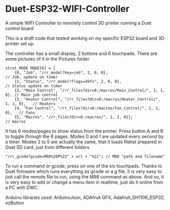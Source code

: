 # Duet-ESP32-WIFI-Controller
A simple WIFI Controller to remotely control 3D printer running a Duet control board

This is a draft code that tested working on my specific ESP32 board and 3D printer set up. 

The controller has a small display, 2 buttons and 6 touchpads.
There are some pictures of it in the Pictures folder.

```
strut_MODE MODE[6] = {
    {0, "Job", "/rr_model?key=job", 2, 0, 0},                           // Job, update on timer
    {1, "Status", "/rr_model?flags=d9fn", 2, 0, 0},                     // Status update on timer
    {2, "Main Control", "/rr_files?dir=0:/macros/Main_Control/", 1, 1, 0}, // Main job control
    {3, "Heater Control", "/rr_files?dir=0:/macros/Heater_Control/", 1, 1, 0},   // Heaters
    {4, "Fan Control", "/rr_files?dir=0:/macros/Fan_Control/", 1, 1, 0},   // Fans
    {5, "Macros", "/rr_files?dir=0:/macros/", 1, 1, 0}};                // macros
```
It has 6 modes/pages to show status from the printer. Press button A and B to toggle through the 6 pages.
Modes 0 and 1 are updated every second by a timer.
Modes 2 to 5 are actually the same, that it loads filelist prepared in Duet SD card, just from different folders.

```
"/rr_gcode?gcode=M98%20P%22" + url + "%22"; // M98 "path and filename"
```
To run a command or gcode, press on one of the six touchpads.
Thanks to Duet firmware which runs everything as gcode or a g file, it is very easy to just call the remote file to run, using the M98 command as above.
And so, it is very easy to add or change a menu item in realtime, just do it online from a PC with DWC.

Arduino libraries used: ArduinoJson, ADAfruit GFX, Adafruit_SH1106_ESP32, ezButton





